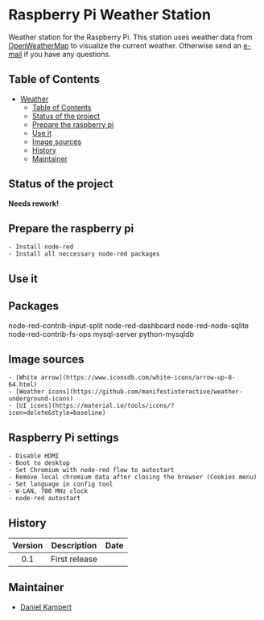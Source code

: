 # Raspberry Pi Weather Station

Weather station for the Raspberry Pi. This station uses weather data from [OpenWeatherMap](https://openweathermap.org) to visualize the current weather.
Otherwise send an [e-mail](DanielKampert@kampis-elektroecke.de) if you have any questions.

## Table of Contents

- [Weather](#weather)
    - [Table of Contents](#table-of-contents)
    - [Status of the project](#status-of-the-project)
    - [Prepare the raspberry pi](#prepare-the-raspberry-pi)
    - [Use it](#use-it)
	- [Image sources](#image-sources)
    - [History](#history)
    - [Maintainer](#maintainer)

## Status of the project

__Needs rework!__

## Prepare the raspberry pi

	- Install node-red
	- Install all neccessary node-red packages

## Use it

## Packages

node-red-contrib-input-split
node-red-dashboard
node-red-node-sqlite
node-red-contrib-fs-ops
mysql-server python-mysqldb

## Image sources

	- [White arrow](https://www.iconsdb.com/white-icons/arrow-up-8-64.html)
	- [Weather icons](https://github.com/manifestinteractive/weather-underground-icons)
	- [UI icons](https://material.io/tools/icons/?icon=delete&style=baseline)

## Raspberry Pi settings

	- Disable HDMI
	- Boot to desktop
	- Set Chromium with node-red flow to autostart
	- Remove local chromium data after closing the browser (Cookies menu)
	- Set language in config tool
	- W-LAN, 700 MHz clock
	- node-red autostart

## History

| **Version**   | **Description**                                | **Date**       |
|:---------:|:------------------------------------------:|:----------:|
| 0.1       | First release                              |            |

## Maintainer

- [Daniel Kampert](@Kampi)
